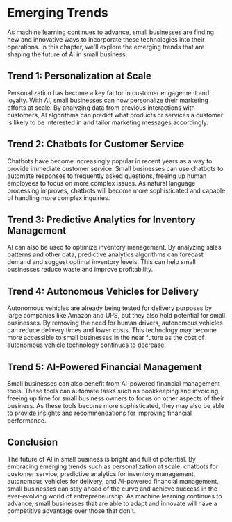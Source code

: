 Emerging Trends
==========================================================

As machine learning continues to advance, small businesses are finding new and innovative ways to incorporate these technologies into their operations. In this chapter, we'll explore the emerging trends that are shaping the future of AI in small business.

Trend 1: Personalization at Scale
---------------------------------

Personalization has become a key factor in customer engagement and loyalty. With AI, small businesses can now personalize their marketing efforts at scale. By analyzing data from previous interactions with customers, AI algorithms can predict what products or services a customer is likely to be interested in and tailor marketing messages accordingly.

Trend 2: Chatbots for Customer Service
--------------------------------------

Chatbots have become increasingly popular in recent years as a way to provide immediate customer service. Small businesses can use chatbots to automate responses to frequently asked questions, freeing up human employees to focus on more complex issues. As natural language processing improves, chatbots will become more sophisticated and capable of handling more complex inquiries.

Trend 3: Predictive Analytics for Inventory Management
------------------------------------------------------

AI can also be used to optimize inventory management. By analyzing sales patterns and other data, predictive analytics algorithms can forecast demand and suggest optimal inventory levels. This can help small businesses reduce waste and improve profitability.

Trend 4: Autonomous Vehicles for Delivery
-----------------------------------------

Autonomous vehicles are already being tested for delivery purposes by large companies like Amazon and UPS, but they also hold potential for small businesses. By removing the need for human drivers, autonomous vehicles can reduce delivery times and lower costs. This technology may become more accessible to small businesses in the near future as the cost of autonomous vehicle technology continues to decrease.

Trend 5: AI-Powered Financial Management
----------------------------------------

Small businesses can also benefit from AI-powered financial management tools. These tools can automate tasks such as bookkeeping and invoicing, freeing up time for small business owners to focus on other aspects of their business. As these tools become more sophisticated, they may also be able to provide insights and recommendations for improving financial performance.

Conclusion
----------

The future of AI in small business is bright and full of potential. By embracing emerging trends such as personalization at scale, chatbots for customer service, predictive analytics for inventory management, autonomous vehicles for delivery, and AI-powered financial management, small businesses can stay ahead of the curve and achieve success in the ever-evolving world of entrepreneurship. As machine learning continues to advance, small businesses that are able to adapt and innovate will have a competitive advantage over those that don't.
